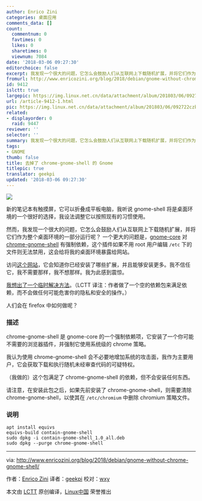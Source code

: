 ```yaml
---
author: Enrico Zini
categories: 桌面应用
comments_data: []
count:
  commentnum: 0
  favtimes: 0
  likes: 0
  sharetimes: 0
  viewnum: 7084
date: '2018-03-06 09:27:30'
editorchoice: false
excerpt: 我发现一个很大的问题，它怎么会鼓励人们从互联网上下载随机扩展，并将它们作为整个桌面环境的一部分运行呢？
fromurl: http://www.enricozini.org/blog/2018/debian/gnome-without-chrome-gnome-shell/
id: 9412
islctt: true
largepic: https://img.linux.net.cn/data/attachment/album/201803/06/092722czb01fsznsbkz1gu.jpg
url: /article-9412-1.html
pic: https://img.linux.net.cn/data/attachment/album/201803/06/092722czb01fsznsbkz1gu.jpg.thumb.jpg
related:
- displayorder: 0
  raid: 9447
reviewer: ''
selector: ''
summary: 我发现一个很大的问题，它怎么会鼓励人们从互联网上下载随机扩展，并将它们作为整个桌面环境的一部分运行呢？
tags:
- GNOME
thumb: false
title: 去掉了 chrome-gnome-shell 的 Gnome
titlepic: true
translator: geekpi
updated: '2018-03-06 09:27:30'
---
```


![](/data/attachment/album/201803/06/092722czb01fsznsbkz1gu.jpg)


新的笔记本有触摸屏，它可以折叠成平板电脑，我听说 gnome-shell 将是桌面环境的一个很好的选择，我设法调整它以按照现有的习惯使用。


然而，我发现一个很大的问题，它怎么会鼓励人们从互联网上下载随机扩展，并将它们作为整个桌面环境的一部分运行呢？ 一个更大的问题是，[gnome-core](https://packages.debian.org/gnome-core) 对 [chrome-gnome-shell](https://packages.debian.org/chrome-gnome-shell) 有强制依赖，这个插件如果不用 root 用户编辑 `/etc` 下的文件则无法禁用，这会给将我的桌面环境暴露给网站。


访问[这个网站](https://extensions.gnome.org/)，它会知道你已经安装了哪些扩展，并且能够安装更多。我不信任它，我不需要那样，我不想那样。我为此感到震惊。


[我想出了一个临时解决方法](https://salsa.debian.org/enrico/contain-gnome-shell)。（LCTT 译注：作者做了一个空的依赖包来满足依赖，而不会做任何可能危害你的隐私和安全的操作。）


人们会在 firefox 中如何做呢？


### 描述


chrome-gnome-shell 是 gnome-core 的一个强制依赖项，它安装了一个你可能不需要的浏览器插件，并强制它使用系统级的 chrome 策略。


我认为使用 chrome-gnome-shell 会不必要地增加系统的攻击面，我作为主要用户，它会获取下载和执行随机未经审查代码的可疑特权。


（我做的）这个包满足了 chrome-gnome-shell 的依赖，但不会安装任何东西。


请注意，在安装此包之后，如果先前安装了 chrome-gnome-shell，则需要清除 chrome-gnome-shell，以使其在 `/etc/chromium` 中删除 chromium 策略文件。


### 说明



```
apt install equivs
equivs-build contain-gnome-shell
sudo dpkg -i contain-gnome-shell_1.0_all.deb
sudo dpkg --purge chrome-gnome-shell

```



---


via: <http://www.enricozini.org/blog/2018/debian/gnome-without-chrome-gnome-shell/>


作者：[Enrico Zini](http://www.enricozini.org/) 译者：[geekpi](https://github.com/geekpi) 校对：[wxy](https://github.com/wxy)


本文由 [LCTT](https://github.com/LCTT/TranslateProject) 原创编译，[Linux中国](https://linux.cn/) 荣誉推出